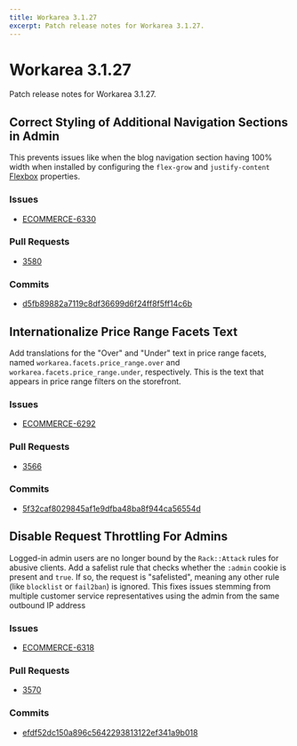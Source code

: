 ```yaml
---
title: Workarea 3.1.27
excerpt: Patch release notes for Workarea 3.1.27.
---
```


# Workarea 3.1.27

Patch release notes for Workarea 3.1.27.

## Correct Styling of Additional Navigation Sections in Admin 

This prevents issues like when the blog navigation section having 100%
width when installed by configuring the `flex-grow` and
`justify-content` [Flexbox](https://developer.mozilla.org/en-US/docs/Learn/CSS/CSS_layout/Flexbox) properties.

### Issues

- [ECOMMERCE-6330](https://jira.tools.weblinc.com/browse/ECOMMERCE-6330)

### Pull Requests

- [3580](https://stash.tools.weblinc.com/projects/WL/repos/workarea/pull-requests/3580/overview)

### Commits

- [d5fb89882a7119c8df36699d6f24ff8f5ff14c6b](https://stash.tools.weblinc.com/projects/WL/repos/workarea/commits/d5fb89882a7119c8df36699d6f24ff8f5ff14c6b)


## Internationalize Price Range Facets Text

Add translations for the "Over" and "Under" text in price range facets,
named `workarea.facets.price_range.over` and
`workarea.facets.price_range.under`, respectively. This is the text that
appears in price range filters on the storefront.

### Issues

- [ECOMMERCE-6292](https://jira.tools.weblinc.com/browse/ECOMMERCE-6292)

### Pull Requests

- [3566](https://stash.tools.weblinc.com/projects/WL/repos/workarea/pull-requests/3566/overview)

### Commits

- [5f32caf8029845af1e9dfba48ba8f944ca56554d](https://stash.tools.weblinc.com/projects/WL/repos/workarea/commits/5f32caf8029845af1e9dfba48ba8f944ca56554d)


## Disable Request Throttling For Admins

Logged-in admin users are no longer bound by the `Rack::Attack` rules
for abusive clients. Add a safelist rule that checks whether the `:admin`
cookie is present and `true`. If so, the request is "safelisted",
meaning any other rule (like `blocklist` or `fail2ban`) is ignored. This
fixes issues stemming from multiple customer service representatives
using the admin from the same outbound IP address

### Issues

- [ECOMMERCE-6318](https://jira.tools.weblinc.com/browse/ECOMMERCE-6318)

### Pull Requests

- [3570](https://stash.tools.weblinc.com/projects/WL/repos/workarea/pull-requests/3570/overview)

### Commits

- [efdf52dc150a896c5642293813122ef341a9b018](https://stash.tools.weblinc.com/projects/WL/repos/workarea/commits/efdf52dc150a896c5642293813122ef341a9b018)


